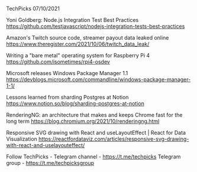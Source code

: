 TechPicks 07/10/2021

Yoni Goldberg: Node.js Integration Test Best Practices
https://github.com/testjavascript/nodejs-integration-tests-best-practices

Amazon's Twitch source code, streamer payout data leaked online
https://www.theregister.com/2021/10/06/twitch_data_leak/

Writing a "bare metal" operating system for Raspberry Pi 4
https://github.com/isometimes/rpi4-osdev

Microsoft releases Windows Package Manager 1.1
https://devblogs.microsoft.com/commandline/windows-package-manager-1-1/

Lessons learned from sharding Postgres at Notion
https://www.notion.so/blog/sharding-postgres-at-notion

RenderingNG: an architecture that makes and keeps Chrome fast for the long term
https://blog.chromium.org/2021/10/renderingng.html

Responsive SVG drawing with React and useLayoutEffect | React for Data Visualization
https://reactfordataviz.com/articles/responsive-svg-drawing-with-react-and-uselayouteffect/

Follow TechPicks -
Telegram channel - https://t.me/techpicks
Telegram group - https://t.me/techpicksgroup